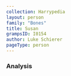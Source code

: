 ```yaml
---
collection: Harrypedia
layout: person
family: "Bones"
title: Susan
grampsID: I0154
author: Luke Schierer
pageType: person
---
```


### Analysis
